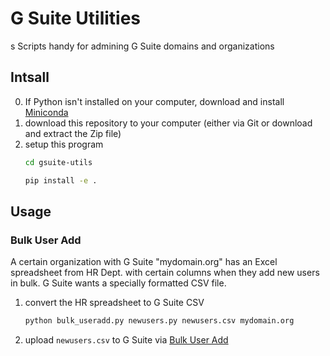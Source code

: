 # G Suite Utilities
s
Scripts handy for admining G Suite domains and organizations


## Intsall

0. If Python isn't installed on your computer, download and install
   [Miniconda](https://repo.continuum.io/miniconda/Miniconda3-latest-Linux-x86_64.sh)
1. download this repository to your computer (either via Git or download and extract the Zip file)
2. setup this program
   ```sh
   cd gsuite-utils

   pip install -e .
   ```

## Usage

### Bulk User Add
A certain organization with G Suite "mydomain.org" has an Excel spreadsheet from HR Dept. with certain columns when they add new users in bulk.
G Suite wants a specially formatted CSV file.

1. convert the HR spreadsheet to G Suite CSV
   ```sh
   python bulk_useradd.py newusers.py newusers.csv mydomain.org
   ```
2. upload `newusers.csv` to G Suite via [Bulk User Add](https://support.google.com/a/answer/40057)

